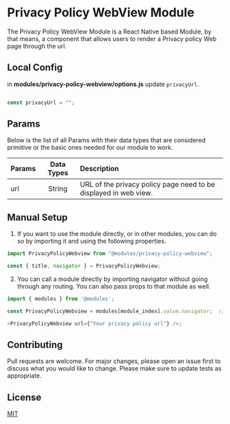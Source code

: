 # Privacy Policy WebView Module
The Privacy Policy WebView Module is a React Native based Module, by that means, a component that allows users to render a Privacy policy Web page through the url.

## Local Config
in **modules/privacy-policy-webview/options.js** update `privacyUrl`.

```javascript

const privacyUrl = "";

```

## Params

Below is the list of all Params with their data types that are considered primitive or the basic ones needed for our module to work.

| Params      | Data Types         | Description                                                       |
| ------------|:------------------:|:---------------------------------------------------------------|
| url         | String             | URL of the privacy policy page need to be displayed in web view.  |



## Manual Setup

1. If you want to use the module directly, or in other modules, you can do so by importing it and using the following properties.

```javascript
import PrivacyPolicyWebview from "@modules/privacy-policy-webview";

const { title, navigator } = PrivacyPolicyWebview;

```

2. You can call a module directly by importing navigator without going through any routing. You can also pass props to that module as well.

```javascript
import { modules } from '@modules';

const PrivacyPolicyWebview = modules[module_index].value.navigator;  //module_index : position of the module in modules folder

<PrivacyPolicyWebview url={"Your privacy policy url"} />;

```

## Contributing

Pull requests are welcome. For major changes, please open an issue first to discuss what you would like to change.
Please make sure to update tests as appropriate.

## License

[MIT](https://choosealicense.com/licenses/mit/)
